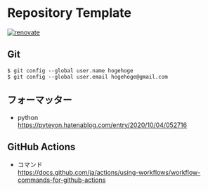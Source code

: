# Repository Template

[![renovate](https://github.com/exabugs/dynayuki/actions/workflows/renovate.yml/badge.svg)](https://github.com/exabugs/dynayuki/actions/workflows/renovate.yml)

## Git

```
$ git config --global user.name hogehoge
$ git config --global user.email hogehoge@gmail.com
```

## フォーマッター

- python  
  https://pyteyon.hatenablog.com/entry/2020/10/04/052716

## GitHub Actions

- コマンド  
  https://docs.github.com/ja/actions/using-workflows/workflow-commands-for-github-actions
